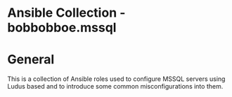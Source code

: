 # Ansible Collection - bobbobboe.mssql

# General
This is a collection of Ansible roles used to configure MSSQL servers using Ludus based and to introduce some common misconfigurations into them.
